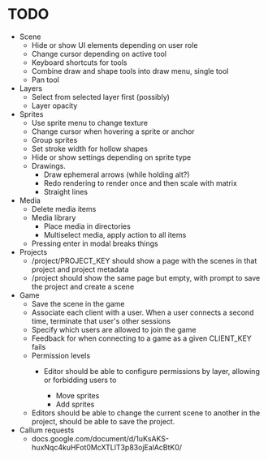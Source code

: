 # TODO

* Scene
    * Hide or show UI elements depending on user role
    * Change cursor depending on active tool
    * Keyboard shortcuts for tools
    * Combine draw and shape tools into draw menu, single tool
    * Pan tool
* Layers
    * Select from selected layer first (possibly)
    * Layer opacity
* Sprites
    * Use sprite menu to change texture
    * Change cursor when hovering a sprite or anchor
    * Group sprites
    * Set stroke width for hollow shapes
    * Hide or show settings depending on sprite type
    * Drawings.
        * Draw ephemeral arrows (while holding alt?)
        * Redo rendering to render once and then scale with matrix
        * Straight lines
* Media
    * Delete media items
    * Media library
        * Place media in directories
        * Multiselect media, apply action to all items
    * Pressing enter in modal breaks things
* Projects
    * /project/PROJECT_KEY should show a page with the scenes in that project
        and project metadata
    * /project should show the same page but empty, with prompt to save the
        project and create a scene
* Game
    * Save the scene in the game
    * Associate each client with a user. When a user connects a second time,
        terminate that user's other sessions
    * Specify which users are allowed to join the game
    * Feedback for when connecting to a game as a given CLIENT_KEY fails
    * Permission levels
        * Editor should be able to configure permissions by layer, allowing or
            forbidding users to
            
            * Move sprites
            * Add sprites
    * Editors should be able to change the current scene to another in the
        project, should be able to save the project. 
* Callum requests
    * docs.google.com/document/d/1uKsAKS-huxNqc4kuHFot0McXTLlT3p83ojEalAcBtK0/
